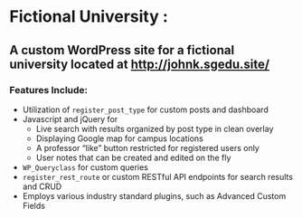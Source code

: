 # Fictional University :

## A custom WordPress site for a fictional university located at http://johnk.sgedu.site/

### Features Include:

* Utilization of `register_post_type` for custom posts and dashboard
* Javascript and jQuery for
  * Live search with results organized by post type in clean overlay
  * Displaying Google map for campus locations
  * A professor “like” button restricted for registered users only
  * User notes that can be created and edited on the fly
* `WP_Queryclass` for custom queries
*	`register_rest_route` or custom RESTful API endpoints for search results and CRUD
*	Employs various industry standard plugins, such as Advanced Custom Fields
  

